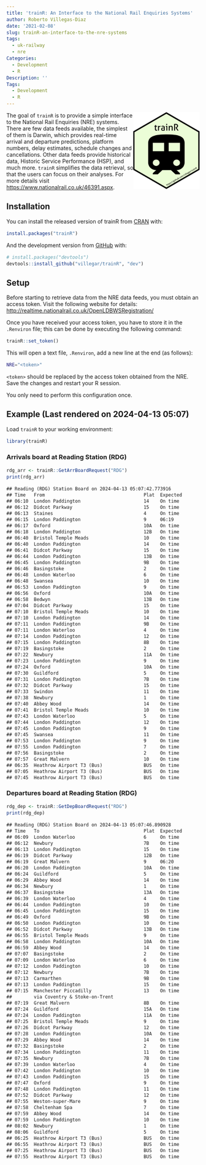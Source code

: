 ```yaml
---
title: 'trainR: An Interface to the National Rail Enquiries Systems'
author: Roberto Villegas-Diaz
date: '2021-02-08'
slug: trainR-an-interface-to-the-nre-systems
tags:
  - uk-railway
  - nre
Categories:
  - Development
  - R
Description: ''
Tags:
  - Development
  - R
---
```


<img src="https://raw.githubusercontent.com/villegar/trainR/main/inst/images/logo.png" alt="logo" align="right" height=200px/>

The goal of `trainR` is to provide a simple interface to the 
National Rail Enquiries (NRE) systems. There are few data feeds 
available, the simplest of them is Darwin, which provides real-time 
arrival and departure predictions, platform numbers, delay estimates, 
schedule changes and cancellations. Other data feeds provide historical 
data, Historic Service Performance (HSP), and much more. `trainR` 
simplifies the data retrieval, so that the users can focus on their 
analyses. For more details visit 
https://www.nationalrail.co.uk/46391.aspx.

## Installation

You can install the released version of trainR from [CRAN](https://CRAN.R-project.org) with:

``` r
install.packages("trainR")
```

And the development version from [GitHub](https://github.com/) with:

``` r
# install.packages("devtools")
devtools::install_github("villegar/trainR", "dev")
```

## Setup
Before starting to retrieve data from the NRE data feeds, you must obtain an access token. 
Visit the following website for details: http://realtime.nationalrail.co.uk/OpenLDBWSRegistration/

Once you have received your access token, you have to store it in the `.Renviron` file; this can be 
done by executing the following command:


```r
trainR::set_token()
```

This will open a text file, `.Renviron`, add a new line at the end (as follows):

```bash
NRE="<token>"
```

`<token>` should be replaced by the access token obtained from the NRE. Save the changes and restart 
your R session.

You only need to perform this configuration once.

## Example (Last rendered on 2024-04-13 05:07)

Load `trainR` to your working environment:

```r
library(trainR)
```

### Arrivals board at Reading Station (RDG)


```r
rdg_arr <- trainR::GetArrBoardRequest("RDG")
print(rdg_arr)
```

```
## Reading (RDG) Station Board on 2024-04-13 05:07:42.773916
## Time   From                                    Plat  Expected
## 06:10  London Paddington                       14    On time
## 06:12  Didcot Parkway                          15    On time
## 06:13  Staines                                 4     On time
## 06:15  London Paddington                       9     06:19
## 06:17  Oxford                                  10A   On time
## 06:18  London Paddington                       12B   On time
## 06:40  Bristol Temple Meads                    10    On time
## 06:40  London Paddington                       14    On time
## 06:41  Didcot Parkway                          15    On time
## 06:44  London Paddington                       13B   On time
## 06:45  London Paddington                       9B    On time
## 06:46  Basingstoke                             2     On time
## 06:48  London Waterloo                         6     On time
## 06:48  Swansea                                 10    On time
## 06:53  London Paddington                       9     On time
## 06:56  Oxford                                  10A   On time
## 06:58  Bedwyn                                  13B   On time
## 07:04  Didcot Parkway                          15    On time
## 07:10  Bristol Temple Meads                    10    On time
## 07:10  London Paddington                       14    On time
## 07:11  London Paddington                       9B    On time
## 07:11  London Waterloo                         4     On time
## 07:14  London Paddington                       12    On time
## 07:15  London Paddington                       8B    On time
## 07:19  Basingstoke                             2     On time
## 07:22  Newbury                                 11A   On time
## 07:23  London Paddington                       9     On time
## 07:24  Oxford                                  10A   On time
## 07:30  Guildford                               5     On time
## 07:31  London Paddington                       7B    On time
## 07:32  Didcot Parkway                          15    On time
## 07:33  Swindon                                 11    On time
## 07:38  Newbury                                 1     On time
## 07:40  Abbey Wood                              14    On time
## 07:41  Bristol Temple Meads                    10    On time
## 07:43  London Waterloo                         5     On time
## 07:44  London Paddington                       12    On time
## 07:45  London Paddington                       9     On time
## 07:45  Swansea                                 11    On time
## 07:53  London Paddington                       9     On time
## 07:55  London Paddington                       7     On time
## 07:56  Basingstoke                             2     On time
## 07:57  Great Malvern                           10    On time
## 06:35  Heathrow Airport T3 (Bus)               BUS   On time
## 07:05  Heathrow Airport T3 (Bus)               BUS   On time
## 07:45  Heathrow Airport T3 (Bus)               BUS   On time
```

### Departures board at Reading Station (RDG)


```r
rdg_dep <- trainR::GetDepBoardRequest("RDG")
print(rdg_dep)
```

```
## Reading (RDG) Station Board on 2024-04-13 05:07:46.890928
## Time   To                                      Plat  Expected
## 06:09  London Waterloo                         6     On time
## 06:12  Newbury                                 7B    On time
## 06:13  London Paddington                       15    On time
## 06:19  Didcot Parkway                          12B   On time
## 06:19  Great Malvern                           9     06:20
## 06:20  London Paddington                       10A   On time
## 06:24  Guildford                               5     On time
## 06:29  Abbey Wood                              14    On time
## 06:34  Newbury                                 1     On time
## 06:37  Basingstoke                             13A   On time
## 06:39  London Waterloo                         4     On time
## 06:44  London Paddington                       10    On time
## 06:45  London Paddington                       15    On time
## 06:49  Oxford                                  9B    On time
## 06:50  London Paddington                       10    On time
## 06:52  Didcot Parkway                          13B   On time
## 06:55  Bristol Temple Meads                    9     On time
## 06:58  London Paddington                       10A   On time
## 06:59  Abbey Wood                              14    On time
## 07:07  Basingstoke                             2     On time
## 07:09  London Waterloo                         6     On time
## 07:12  London Paddington                       10    On time
## 07:12  Newbury                                 7B    On time
## 07:13  Carmarthen                              9B    On time
## 07:13  London Paddington                       15    On time
## 07:15  Manchester Piccadilly                   13    On time
##        via Coventry & Stoke-on-Trent           
## 07:19  Great Malvern                           8B    On time
## 07:24  Guildford                               15A   On time
## 07:24  London Paddington                       11A   On time
## 07:25  Bristol Temple Meads                    9     On time
## 07:26  Didcot Parkway                          12    On time
## 07:28  London Paddington                       10A   On time
## 07:29  Abbey Wood                              14    On time
## 07:32  Basingstoke                             2     On time
## 07:34  London Paddington                       11    On time
## 07:35  Newbury                                 7B    On time
## 07:39  London Waterloo                         4     On time
## 07:42  London Paddington                       10    On time
## 07:43  London Paddington                       15    On time
## 07:47  Oxford                                  9     On time
## 07:48  London Paddington                       11    On time
## 07:52  Didcot Parkway                          12    On time
## 07:55  Weston-super-Mare                       9     On time
## 07:58  Cheltenham Spa                          7     On time
## 07:59  Abbey Wood                              14    On time
## 07:59  London Paddington                       10    On time
## 08:02  Newbury                                 1     On time
## 08:06  Guildford                               5     On time
## 06:25  Heathrow Airport T3 (Bus)               BUS   On time
## 06:55  Heathrow Airport T3 (Bus)               BUS   On time
## 07:25  Heathrow Airport T3 (Bus)               BUS   On time
## 07:55  Heathrow Airport T3 (Bus)               BUS   On time
```
